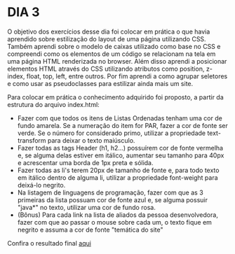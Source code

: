 # DIA 3

O objetivo dos exercícios desse dia foi colocar em prática o que havia aprendido sobre estilização do layout de uma página utilizando CSS. Também aprendi sobre o modelo de caixas utilizado como base no CSS e compreendi como os elementos de um código se relacionam na tela em uma página HTML renderizada no browser. Além disso aprendi a posicionar elementos HTML através do CSS utilizando atributos como position, z-index, float, top, left, entre outros. Por fim aprendi a como agrupar seletores e como usar as pseudoclasses para estilizar ainda mais um site.

Para colocar em prática o conhecimento adquirido foi proposto, a partir da estrutura do arquivo index.html:

 - Fazer com que todos os itens de Listas Ordenadas tenham uma cor de fundo amarela. Se a numeração do item for PAR, fazer a cor de fonte ser verde. Se o número for considerado primo, utilizar a propriedade text-transform para deixar o texto maiúsculo.
 - Fazer todas as tags Header (h1, h2...) possuírem cor de fonte vermelha e, se alguma delas estiver em itálico, aumentar seu tamanho para 40px e acrescentar uma borda de 1px preta e sólida.
 - Fazer todas as li's terem 20px de tamanho de fonte e, para todo texto em itálico dentro de alguma li, utilizar a propriedade font-weight para deixá-lo negrito.
 - Na listagem de linguagens de programação, fazer com que as 3 primeiras da lista possuam cor de fonte azul e, se alguma possuir "java*" no texto, utilizar uma cor de fundo rosa.
 - (Bônus) Para cada link na lista de aliados da pessoa desenvolvedora, fazer com que ao passar o mouse sobre cada um, o texto fique em negrito e assuma a cor de fonte "temática do site"

 Confira o resultado final [aqui](https://fhomaia.github.io/Trybe-exercises/Front-end/bloco_3/dia_3/)

